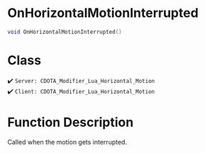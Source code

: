 # OnHorizontalMotionInterrupted
```lua
void OnHorizontalMotionInterrupted()
```
# Class
✔️ `Server: CDOTA_Modifier_Lua_Horizontal_Motion`  
✔️ `Client: CDOTA_Modifier_Lua_Horizontal_Motion`  

# Function Description
Called when the motion gets interrupted.
